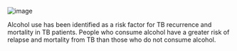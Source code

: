 ![image](https://github.com/99-chetna/TB-Detection/assets/112334463/7c9c1b75-8ce9-4ca8-bf38-c899dd69de5f)

 
 Alcohol use has been identified as a risk factor for TB recurrence and mortality in TB patients. People who consume alcohol have a greater risk of relapse and mortality from TB than those who do not consume alcohol.
